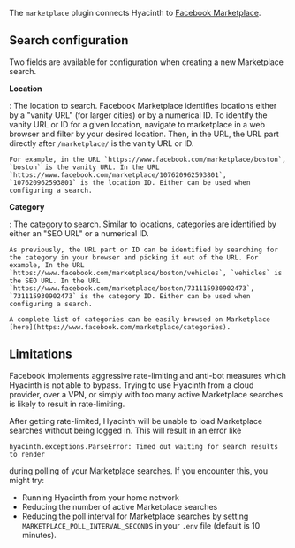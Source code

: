 The `marketplace` plugin connects Hyacinth to [Facebook Marketplace](https://www.facebook.com/marketplace).

## Search configuration

Two fields are available for configuration when creating a new Marketplace search.

**Location**

: The location to search. Facebook Marketplace identifies locations either by a "vanity URL" (for larger cities) or by a numerical ID. To identify the vanity URL or ID for a given location, navigate to marketplace in a web browser and filter by your desired location. Then, in the URL, the URL part directly after `/marketplace/` is the vanity URL or ID.

    For example, in the URL `https://www.facebook.com/marketplace/boston`, `boston` is the vanity URL. In the URL `https://www.facebook.com/marketplace/107620962593801`, `107620962593801` is the location ID. Either can be used when configuring a search.

**Category**

: The category to search. Similar to locations, categories are identified by either an "SEO URL" or a numerical ID.

    As previously, the URL part or ID can be identified by searching for the category in your browser and picking it out of the URL. For example, In the URL `https://www.facebook.com/marketplace/boston/vehicles`, `vehicles` is the SEO URL. In the URL `https://www.facebook.com/marketplace/boston/731115930902473`, `731115930902473` is the category ID. Either can be used when configuring a search.

    A complete list of categories can be easily browsed on Marketplace [here](https://www.facebook.com/marketplace/categories).

## Limitations

Facebook implements aggressive rate-limiting and anti-bot measures which Hyacinth is not able to bypass. Trying to use Hyacinth from a cloud provider, over a VPN, or simply with too many active Marketplace searches is likely to result in rate-limiting.

After getting rate-limited, Hyacinth will be unable to load Marketplace searches without being logged in. This will result in an error like

```
hyacinth.exceptions.ParseError: Timed out waiting for search results to render
```

during polling of your Marketplace searches. If you encounter this, you might try:

- Running Hyacinth from your home network
- Reducing the number of active Marketplace searches
- Reducing the poll interval for Marketplace searches by setting `MARKETPLACE_POLL_INTERVAL_SECONDS` in your `.env` file (default is 10 minutes).
